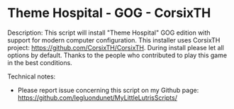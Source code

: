 # Theme Hospital - GOG - CorsixTH

Description:
This script will install "Theme Hospital" GOG edition with support for modern computer configuration.
This installer uses CorsixTH project: https://github.com/CorsixTH/CorsixTH.
During install please let all options by default.
Thanks to the people who contributed to play this game in the best conditions.

Technical notes:
- Please report issue concerning this script on my Github page:
https://github.com/legluondunet/MyLittleLutrisScripts/
